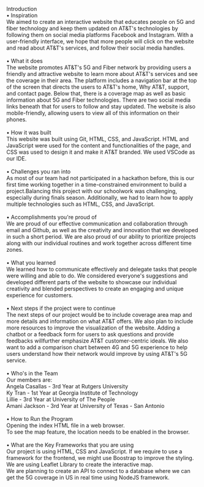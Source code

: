 Introduction </br>
  • Inspiration </br>
     We aimed to create an interactive website that educates people on 5G and fiber technology and keep them updated on AT&T's technologies by following them on social media platforms Facebook and Instagram. With a user-friendly interface, we hope that more people will click on the website and read about AT&T's services, and follow their social media handles. </br> </br>
  • What it does </br>
    The website promotes AT&T's 5G and Fiber network by providing users a friendly and attractive website to learn more about AT&T's services and see the coverage in their area. The platform includes a navigation bar at the top of the screen that directs the users to AT&T's home, Why AT&T, support, and contact page. 
    Below that, there is a coverage map as well as basic information about 5G and Fiber technologies. There are two social media links beneath that for users to follow and stay     updated. The website is also mobile-friendly, allowing users to view all of this information on their phones.</br> </br>
  • How it was built </br>
    This website was built using Git, HTML, CSS, and JavaScript. HTML and JavaScript were used for the content and functionalities of the page, and CSS was used to design it and make it AT&T branded. We used VSCode as our IDE. </br> </br>
  • Challenges you ran into </br>
    As most of our team had not participated in a hackathon before, this is our first time working together in a time-constrained environment to build a project.Balancing this project with our schoolwork was challenging, especially during finals season. Additionally, we had to learn how to apply multiple technologies such as HTML, CSS, and JavaScript. </br> </br>
  • Accomplishments you're proud of </br> 
    We are proud of our effective communication and collaboration through email and Github, as well as the creativity and innovation that we developed in such a short period. We are also proud of our ability to prioritize projects along with our individual routines and work together across different time zones. </br> </br>
  • What you learned </br>
    We learned how to communicate effectively and delegate tasks that people were willing and able to do. We considered everyone's suggestions and developed different parts of the website to showcase our individual creativity and blended perspectives to create an engaging and unique experience for customers. </br> </br>
  • Next steps if the project were to continue </br>
    The next steps of our project would be to include coverage area map and more details and information on what AT&T offers. We also plan to include more resources to improve the visualization of the website. Adding a chatbot or a feedback form for users to ask questions and provide feedbacks willfurther emphasize AT&T customer-centric ideals. We also want to add a comparison chart between 4G and 5G experience to help users understand how their network would improve by using AT&T's 5G service. </br> </br>
  • Who's in the Team </br>
    Our members are: </br>
    Angela Casallas - 3rd Year at Rutgers University </br>
    Ky Tran - 1st Year at Georgia Institute of Technology </br>
    Lillie - 3rd Year at University of The People </br>
    Amani Jackson - 3rd Year at University of Texas - San Antonio </br> </br>
  • How to Run the Program </br>
    Opening the index HTML file in a web browser. </br>
    To see the map feature, the location needs to be enabled in the browser. </br> </br>
  • What are the Key Frameworks that you are using </br>
    Our project is using HTML, CSS and JavaScript. If we require to use a framework for the frontend, we might use Boostrap to improve the styling. </br>
    We are using Leaflet Library to create the interactive map. </br>
    We are planning to create an API to connect to a database where we can get the 5G coverage in US in real time using NodeJS framework. </br>
